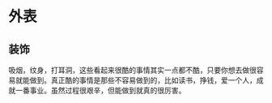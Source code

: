 # 外表

## 装饰

吸烟，纹身，打耳洞，这些看起来很酷的事情其实一点都不酷，只要你想去做很容易就能做到。真正酷的事情是那些不容易做到的，比如读书，挣钱，爱一个人，成就一番事业。虽然过程很艰辛，但能做到就真的很厉害。